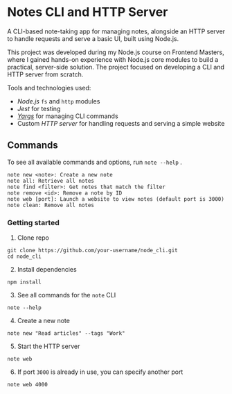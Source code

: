 # Notes CLI and HTTP Server

A CLI-based note-taking app for managing notes, alongside an HTTP server to handle requests and serve a basic UI, built using Node.js.

This project was developed during my Node.js course on Frontend Masters, where I gained hands-on experience with Node.js core modules to build a practical, server-side solution. The project focused on developing a CLI and HTTP server from scratch.

Tools and technologies used:

- *Node.js* `fs` and `http` modules
- *Jest* for testing
- *[Yargs](https://www.npmjs.com/package/yargs)* for managing CLI commands
- Custom *HTTP server* for handling requests and serving a simple website

## Commands

To see all available commands and options, run `note --help` .
```
note new <note>: Create a new note
note all: Retrieve all notes
note find <filter>: Get notes that match the filter
note remove <id>: Remove a note by ID
note web [port]: Launch a website to view notes (default port is 3000)
note clean: Remove all notes
```

### Getting started
1. Clone repo
```
git clone https://github.com/your-username/node_cli.git
cd node_cli
```
2. Install dependencies
```
npm install
```
3. See all commands for the `note` CLI
```
note --help
```
4. Create a new note
```
note new "Read articles" --tags "Work"
```
5. Start the HTTP server
```
note web
```
6. If port `3000` is already in use, you can specify another port
```
note web 4000
```
